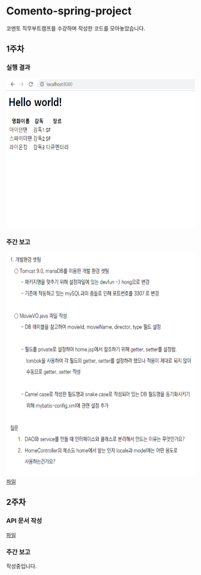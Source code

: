 # Comento-spring-project
코멘토 직무부트캠프를 수강하며 작성한 코드를 모아놓았습니다.

1주차
----------
### 실행 결과
<img src="img/1주차/결과.png" height="400px" alt="week1_result"></img><br/>

### 주간 보고
<img src="img/1주차/주간보고.png" height="600px" alt="week1_report"></img><br/>
[파일](https://github.com/sunga201/Comento-spring-project/blob/1%EC%A3%BC%EC%B0%A8_%EA%B3%BC%EC%A0%9C/weekly_report/1%EC%A3%BC%EC%B0%A8/%EC%A3%BC%EA%B0%84%EB%B3%B4%EA%B3%A0.pdf)

2주차
----------
### API 문서 작성
[파일](https://github.com/sunga201/Comento-spring-project/tree/2%EC%A3%BC%EC%B0%A8/%EB%AC%B8%EC%84%9C/2%EC%A3%BC%EC%B0%A8-API%20%EB%AC%B8%EC%84%9C%20%EC%9E%91%EC%84%B1)

### 주간 보고
작성중입니다.
